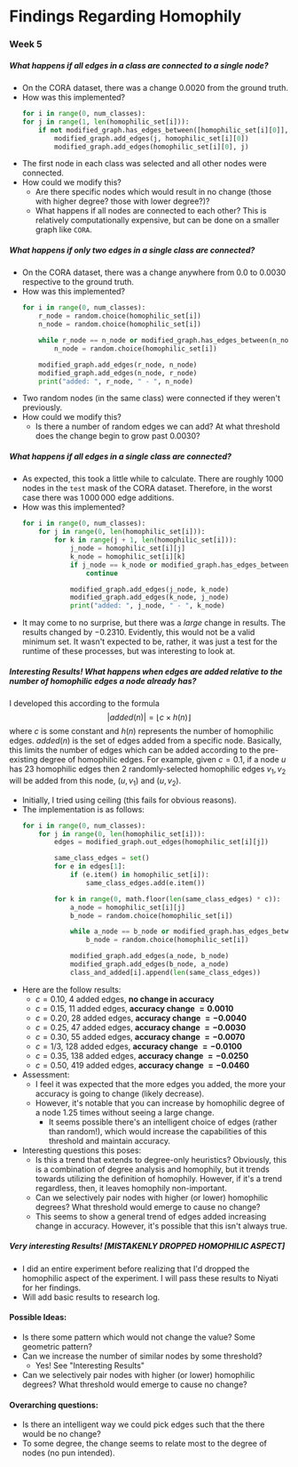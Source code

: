 # Findings Regarding Homophily

### Week 5
##### What happens if all edges in a class are connected to a single node?
- On the CORA dataset, there was a change $0.0020$ from the ground truth.
- How was this implemented?
    ``` Python
    for i in range(0, num_classes):
    for j in range(1, len(homophilic_set[i])):
        if not modified_graph.has_edges_between([homophilic_set[i][0]], j):
            modified_graph.add_edges(j, homophilic_set[i][0])
            modified_graph.add_edges(homophilic_set[i][0], j)
    ```
- The first node in each class was selected and all other nodes were connected.
- How could we modify this?
  - Are there specific nodes which would result in no change (those with higher degree? those with lower degree?)?
  - What happens if all nodes are connected to each other? This is relatively computationally expensive, but can be done on a smaller graph like ```CORA```. 

##### What happens if only two edges in a single class are connected?
- On the CORA dataset, there was a change anywhere from $0.0$ to $0.0030$ respective to the ground truth.
- How was this implemented?
    ``` Python
    for i in range(0, num_classes):
        r_node = random.choice(homophilic_set[i])
        n_node = random.choice(homophilic_set[i])

        while r_node == n_node or modified_graph.has_edges_between(n_node, r_node):
            n_node = random.choice(homophilic_set[i])

        modified_graph.add_edges(r_node, n_node)
        modified_graph.add_edges(n_node, r_node)
        print("added: ", r_node, " - ", n_node)
    ```
- Two random nodes (in the same class) were connected if they weren't previously.
- How could we modify this?
  - Is there a number of random edges we can add? At what threshold does the change begin to grow past $0.0030$?

##### What happens if all edges in a single class are connected?
- As expected, this took a little while to calculate. There are roughly 1000 nodes in the ```test``` mask of the CORA dataset. Therefore, in the worst case there was $1\,000\,000$ edge additions.
- How was this implemented?
    ```Python
    for i in range(0, num_classes):
        for j in range(0, len(homophilic_set[i])):
            for k in range(j + 1, len(homophilic_set[i])):
                j_node = homophilic_set[i][j]
                k_node = homophilic_set[i][k]
                if j_node == k_node or modified_graph.has_edges_between(j_node, k_node):
                    continue

                modified_graph.add_edges(j_node, k_node)
                modified_graph.add_edges(k_node, j_node)
                print("added: ", j_node, " - ", k_node)
    ```
- It may come to no surprise, but there was a *large* change in results. The results changed by $-0.2310$. Evidently, this would not be a valid minimum set. It wasn't expected to be, rather, it was just a test for the runtime of these processes, but was interesting to look at.

##### Interesting Results! What happens when edges are added relative to the number of homophilic edges a node already has?
I developed this according to the formula
$$|added(n)| = \lfloor c \times h(n) \rfloor$$
where $c$ is some constant and $h(n)$ represents the number of homophilic edges. $added(n)$ is the set of edges added from a specific node. Basically, this limits the number of edges which can be added according to the pre-existing degree of homophilic edges. 
For example, given $c = 0.1$, if a node $u$ has $23$ homophilic edges then $2$ randomly-selected homophilic edges $v_1, v_2$ will be added from this node, $(u, v_1)$ and $(u, v_2)$. 
- Initially, I tried using ceiling (this fails for obvious reasons).
- The implementation is as follows:
    ```Python
    for i in range(0, num_classes):
        for j in range(0, len(homophilic_set[i])):
            edges = modified_graph.out_edges(homophilic_set[i][j])

            same_class_edges = set()
            for e in edges[1]:
                if (e.item() in homophilic_set[i]):
                    same_class_edges.add(e.item())

            for k in range(0, math.floor(len(same_class_edges) * c)):
                a_node = homophilic_set[i][j]
                b_node = random.choice(homophilic_set[i])

                while a_node == b_node or modified_graph.has_edges_between(a_node, b_node):
                    b_node = random.choice(homophilic_set[i])

                modified_graph.add_edges(a_node, b_node)
                modified_graph.add_edges(b_node, a_node)
                class_and_added[i].append(len(same_class_edges))
    ```
- Here are the follow results:
  -  $c = 0.10$, $4$ added edges, **no change in accuracy**
  -  $c = 0.15$, $11$ added edges, **accuracy change $= 0.0010$** 
  -  $c = 0.20$, $28$ added edges, **accuracy change $= -0.0040$**
  -  $c = 0.25$, $47$ added edges, **accuracy change $= -0.0030$**
  -  $c = 0.30$, $55$ added edges, **accuracy change $= -0.0070$**
  -  $c = 1/3$, $128$ added edges, **accuracy change $= -0.0100$**
  -  $c = 0.35$, $138$ added edges, **accuracy change $= -0.0250$**
  -  $c = 0.50$, $419$ added edges, **accuracy change $= -0.0460$**   
-  Assessment:
   -  I feel it was expected that the more edges you added, the more your accuracy is going to change (likely decrease).
   -  However, it's notable that you can increase by homophilic degree of a node $1.25$ times without seeing a large change. 
      -  It seems possible there's an intelligent choice of edges (rather than random!), which would increase the capabilities of this threshold and maintain accuracy.
- Interesting questions this poses:
  - Is this a trend that extends to degree-only heuristics? Obviously, this is a combination of degree analysis and homophily, but it trends towards utilizing the definition of homophily. However, if it's a trend regardless, then, it leaves homophily non-important.
  - Can we selectively pair nodes with higher (or lower) homophilic degrees? What threshold would emerge to cause no change?
  - This seems to show a general trend of edges added increasing change in accuracy. However, it's possible that this isn't always true. 

##### Very interesting Results! [MISTAKENLY DROPPED HOMOPHILIC ASPECT]
- I did an entire experiment before realizing that I'd dropped the homophilic aspect of the experiment. I will pass these results to Niyati for her findings.
- Will add basic results to research log.

#### Possible Ideas:
- Is there some pattern which would not change the value? Some geometric pattern?
- Can we increase the number of similar nodes by some threshold?
  - Yes! See "Interesting Results"
- Can we selectively pair nodes with higher (or lower) homophilic degrees? What threshold would emerge to cause no change?

#### Overarching questions:
- Is there an intelligent way we could pick edges such that the there would be no change?
- To some degree, the change seems to relate most to the degree of nodes (no pun intended).
